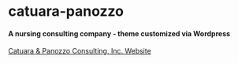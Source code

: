 catuara-panozzo
===============
#### A nursing consulting company - theme customized via Wordpress
[Catuara & Panozzo Consulting, Inc. Website](http://www.catuarapanozzo.com)
